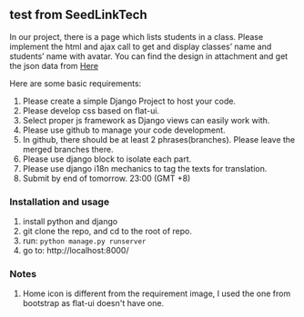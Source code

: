 ## test from SeedLinkTech

In our project, there is a page which lists students in a class. Please implement the html and ajax call to get and display classes’ name and students’ name with avatar. You can find the design in attachment and get the json data from [Here](http://42.121.35.233:9001/school/api/v1/class/my/?format=json&username=super&api_key=123456)
 
Here are some basic requirements:

1. Please create a simple Django Project to host your code.
1. Please develop css based on flat-ui.
1. Select proper js framework as Django views can easily work with.
1. Please use github to manage your code development.
1. In github, there should be at least 2 phrases(branches). Please leave the merged branches there.
1. Please use django block to isolate each part.
1. Please use django i18n mechanics to tag the texts for translation.
1. Submit by end of tomorrow. 23:00 (GMT +8)

### Installation and usage

1. install python and django
1. git clone the repo, and cd to the root of repo.
1. run: `python manage.py runserver`
1. go to: http://localhost:8000/

### Notes

1. Home icon is different from the requirement image, I used the one from bootstrap as flat-ui doesn't have one.

